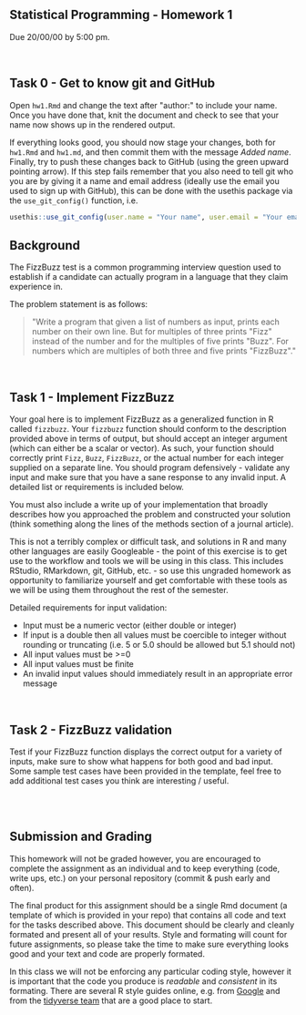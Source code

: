 
Statistical Programming - Homework 1
-------------

Due 20/00/00 by 5:00 pm.

<br/>

## Task 0 - Get to know git and GitHub

Open `hw1.Rmd` and change the text after "author:" to include your name. Once you have done that, knit the document and check to see that your name now shows up in the rendered output.

If everything looks good, you should now stage your changes, both for `hw1.Rmd` and `hw1.md`, and then commit them with the message *Added name*. Finally, try to push these changes back to GitHub (using the green upward pointing arrow). If this step fails remember that you also need to tell git who you are by giving it a name and email address (ideally use the email you used to sign up with GitHub), this can be done with the usethis package via the `use_git_config()` function, i.e.
```r
usethis::use_git_config(user.name = "Your name", user.email = "Your email")
```


## Background

The FizzBuzz test is a common programming interview question used to establish if a candidate can actually program in a language that they claim experience in.

The problem statement is as follows:

> "Write a program that given a list of numbers as input, prints each number on their own line. But for multiples of three prints "Fizz" instead of the number and for the multiples of five prints "Buzz". For numbers which are multiples of both three and five prints "FizzBuzz"."

<br/>

## Task 1 - Implement FizzBuzz 

Your goal here is to implement FizzBuzz as a generalized function in R called `fizzbuzz`. Your `fizzbuzz` function should conform to the description provided above in terms of output, but should accept an integer argument (which can either be a scalar or vector). As such, your function should correctly print `Fizz`, `Buzz`, `FizzBuzz`, or the actual number for each integer supplied on a separate line. You should program defensively - validate any input and make sure that you have a sane response to any invalid input. A detailed list or requirements is included below.

You must also include a write up of your implementation that broadly describes how you approached the problem and constructed your solution (think something along the lines of the methods section of a journal article). 

This is not a terribly complex or difficult task, and solutions in R and many other languages are easily Googleable - the point of this exercise is to get use to the workflow and tools we will be using in this class. This includes RStudio, RMarkdown, git, GitHub, etc. - so use this ungraded homework as opportunity to familiarize yourself and get comfortable with these tools as we will be using them throughout the rest of the semester.

Detailed requirements for input validation:
* Input must be a numeric vector (either double or integer)
* If input is a double then all values must be coercible to integer without rounding or truncating (i.e. 5 or 5.0 should be allowed but 5.1 should not)
* All input values must be >=0
* All input values must be finite
* An invalid input values should immediately result in an appropriate error message

<br/>

## Task 2 - FizzBuzz validation

Test if your FizzBuzz function displays the correct output for a variety of inputs, make sure to show what happens for both good and bad input. Some sample test cases have been provided in the template, feel free to add additional test cases you think are interesting / useful.

<br/><br/>

## Submission and Grading

This homework will not be graded however, you are encouraged to complete the assignment as an individual and to keep everything (code, write ups, etc.) on your personal repository (commit & push early and often). 

The final product for this assignment should be a single Rmd document (a template of which is provided in your repo) that contains all code and text for the tasks described above. This document should be clearly and cleanly formated and present all of your results. Style and formating will count for future assignments, so please take the time to make sure everything looks good and your text and code are properly formated. 

In this class we will not be enforcing any particular coding style, however it is important that the code you produce is *readable* and *consistent* in its formating. There are several R style guides online, e.g. from [Google](https://google.github.io/styleguide/Rguide.xml) and from the [tidyverse team](https://style.tidyverse.org/) that are a good place to start.

<br/>
